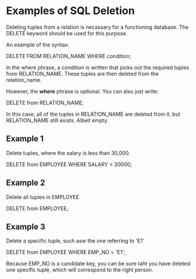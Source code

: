 # Examples of SQL Deletion

Deleting tuples from a relation is necassary for a functioning database. 
The DELETE keyword should be used for this purpose.

An example of the syntax:

DELETE FROM RELATION_NAME
  WHERE *condition*;

In the where phrase, a condition is written that picks out the required tuples from RELATION_NAME. 
These tuples are then deleted from the relation_name. 

However, the **where** phrase is optional.
You can also just write: 

DELETE from RELATION_NAME;

In this case, all of the tuples in RELATION_NAME are deleted from it, but RELATION_NAME still exists.
Albeit empty. 

## Example 1

Delete tuples, where the salary is less than 30,000. 

DELETE from EMPLOYEE 
  WHERE SALARY < 30000;

## Example 2 

Delete all tuples in EMPLOYEE 

DELETE from EMPLOYEE; 

## Example 3

Delete a specific tuple, such asw the one referring to 'E1'

DELETE from EMPLOYEE 
  WHERE EMP_NO = 'E1';

Because EMP_NO is a candidate key, you can be sure taht you have deleted one specific tuple, which will correspond to the right person. 


